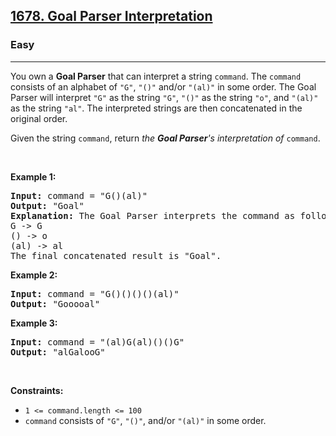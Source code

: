 <h2><a href="https://leetcode.com/problems/goal-parser-interpretation/">1678. Goal Parser Interpretation</a></h2><h3>Easy</h3><hr><div style="user-select: auto;"><p style="user-select: auto;">You own a <strong style="user-select: auto;">Goal Parser</strong> that can interpret a string <code style="user-select: auto;">command</code>. The <code style="user-select: auto;">command</code> consists of an alphabet of <code style="user-select: auto;">"G"</code>, <code style="user-select: auto;">"()"</code> and/or <code style="user-select: auto;">"(al)"</code> in some order. The Goal Parser will interpret <code style="user-select: auto;">"G"</code> as the string <code style="user-select: auto;">"G"</code>, <code style="user-select: auto;">"()"</code> as the string <code style="user-select: auto;">"o"</code>, and <code style="user-select: auto;">"(al)"</code> as the string <code style="user-select: auto;">"al"</code>. The interpreted strings are then concatenated in the original order.</p>

<p style="user-select: auto;">Given the string <code style="user-select: auto;">command</code>, return <em style="user-select: auto;">the <strong style="user-select: auto;">Goal Parser</strong>'s interpretation of </em><code style="user-select: auto;">command</code>.</p>

<p style="user-select: auto;">&nbsp;</p>
<p style="user-select: auto;"><strong style="user-select: auto;">Example 1:</strong></p>

<pre style="position: relative; user-select: auto;"><strong style="user-select: auto;">Input:</strong> command = "G()(al)"
<strong style="user-select: auto;">Output:</strong> "Goal"
<strong style="user-select: auto;">Explanation:</strong>&nbsp;The Goal Parser interprets the command as follows:
G -&gt; G
() -&gt; o
(al) -&gt; al
The final concatenated result is "Goal".
<div class="open_grepper_editor" title="Edit &amp; Save To Grepper" style="user-select: auto;"></div></pre>

<p style="user-select: auto;"><strong style="user-select: auto;">Example 2:</strong></p>

<pre style="position: relative; user-select: auto;"><strong style="user-select: auto;">Input:</strong> command = "G()()()()(al)"
<strong style="user-select: auto;">Output:</strong> "Gooooal"
<div class="open_grepper_editor" title="Edit &amp; Save To Grepper" style="user-select: auto;"></div></pre>

<p style="user-select: auto;"><strong style="user-select: auto;">Example 3:</strong></p>

<pre style="position: relative; user-select: auto;"><strong style="user-select: auto;">Input:</strong> command = "(al)G(al)()()G"
<strong style="user-select: auto;">Output:</strong> "alGalooG"
<div class="open_grepper_editor" title="Edit &amp; Save To Grepper" style="user-select: auto;"></div></pre>

<p style="user-select: auto;">&nbsp;</p>
<p style="user-select: auto;"><strong style="user-select: auto;">Constraints:</strong></p>

<ul style="user-select: auto;">
	<li style="user-select: auto;"><code style="user-select: auto;">1 &lt;= command.length &lt;= 100</code></li>
	<li style="user-select: auto;"><code style="user-select: auto;">command</code> consists of <code style="user-select: auto;">"G"</code>, <code style="user-select: auto;">"()"</code>, and/or <code style="user-select: auto;">"(al)"</code> in some order.</li>
</ul>
</div>